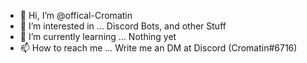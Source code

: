 - 👋 Hi, I’m @offical-Cromatin
- 👀 I’m interested in ... Discord Bots, and other Stuff
- 🌱 I’m currently learning ... Nothing yet
- 📫 How to reach me ... Write me an DM at Discord (Cromatin#6716)
